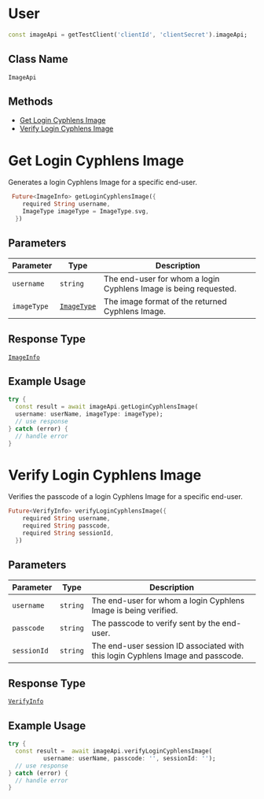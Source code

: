 # User

```dart
const imageApi = getTestClient('clientId', 'clientSecret').imageApi;
```

## Class Name

`ImageApi`

## Methods

* [Get Login Cyphlens Image](../api/image.md#get-login-cyphlens-image)
* [Verify Login Cyphlens Image](../api/image.md#verify-login-cyphlens-image)


# Get Login Cyphlens Image

Generates a login Cyphlens Image for a specific end-user.

```dart
 Future<ImageInfo> getLoginCyphlensImage({
    required String username,
    ImageType imageType = ImageType.svg,
  })
```

## Parameters

| Parameter   | Type                                    | Description                                                      |
|-------------|-----------------------------------------|------------------------------------------------------------------|
| `username`  | `string`                                | The end-user for whom a login Cyphlens Image is being requested. |
| `imageType` | [`ImageType` ](../models/image-type.md) | The image format of the returned Cyphlens Image.                 |

## Response Type

[`ImageInfo`](../models/image-info-response.md)

## Example Usage

```dart
try {
  const result = await imageApi.getLoginCyphlensImage(
  username: userName, imageType: imageType);
  // use response
} catch (error) {
  // handle error
}
```

# Verify Login Cyphlens Image

Verifies the passcode of a login Cyphlens Image for a specific end-user.

```dart
Future<VerifyInfo> verifyLoginCyphlensImage({
    required String username,
    required String passcode,
    required String sessionId,
  })
```

## Parameters

| Parameter   | Type     | Description                                                                     |
|-------------|----------|---------------------------------------------------------------------------------|
| `username`  | `string` | The end-user for whom a login Cyphlens Image is being verified.                 |
| `passcode`  | `string` | The passcode to verify sent by the end-user.                                    |
| `sessionId` | `string` | The end-user session ID associated with this login Cyphlens Image and passcode. |

## Response Type

[`VerifyInfo`](../models/verify-info-response.md)

## Example Usage

```dart
try {
  const result =  await imageApi.verifyLoginCyphlensImage(
          username: userName, passcode: '', sessionId: '');
  // use response
} catch (error) {
  // handle error
}
```